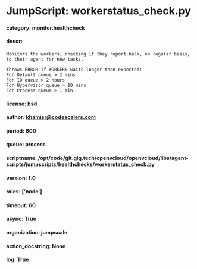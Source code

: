 
# JumpScript: workerstatus_check.py
        
#### category: monitor.healthcheck
#### descr: 
```
Monitors the workers, checking if they report back, on regular basis, to their agent for new tasks.

Throws ERROR if WORKERS waits longer than expected:
For Default queue > 2 mins
For IO queue > 2 hours
For Hypervisor queue > 10 mins
For Process queue > 1 min

```
#### license: bsd
#### author: khamisr@codescalers.com
#### period: 600
#### queue: process
#### scriptname: /opt/code/git.gig.tech/openvcloud/openvcloud/libs/agent-scripts/jumpscripts/healthchecks/workerstatus_check.py
#### version: 1.0
#### roles: ['node']
#### timeout: 60
#### async: True
#### organization: jumpscale
#### action_docstring: None
#### log: True